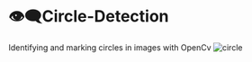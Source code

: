 # 👁‍🗨Circle-Detection
Identifying and marking circles in images with OpenCv
![circle](https://user-images.githubusercontent.com/54312783/210005792-81fe70e6-cf93-44c1-8c42-cfd92b7e70b6.png)
